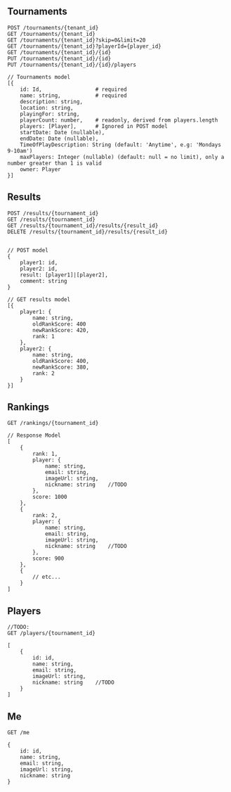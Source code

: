 
## Tournaments

    POST /tournaments/{tenant_id}
    GET /tournaments/{tenant_id}
    GET /tournaments/{tenant_id}?skip=0&limit=20
    GET /tournaments/{tenant_id}?playerId={player_id}
    GET /tournaments/{tenant_id}/{id}
    PUT /tournaments/{tenant_id}/{id}
    PUT /tournaments/{tenant_id}/{id}/players

    // Tournaments model
    [{
        id: Id,                 # required
        name: string,           # required
        description: string,
        location: string,
        playingFor: string,
        playerCount: number,    # readonly, derived from players.length
        players: [Player],      # Ignored in POST model
        startDate: Date (nullable),
        endDate: Date (nullable),
        TimeOfPlayDescription: String (default: 'Anytime', e.g: 'Mondays 9-10am')
        maxPlayers: Integer (nullable) (default: null = no limit), only a number greater than 1 is valid
        owner: Player
    }]

## Results

    POST /results/{tournament_id}
    GET /results/{tournament_id}
    GET /results/{tournament_id}/results/{result_id}
    DELETE /results/{tournament_id}/results/{result_id}


    // POST model
    {
        player1: id,
        player2: id,
        result: [player1]|[player2],
        comment: string
    }

    // GET results model
    [{
        player1: {
            name: string,
            oldRankScore: 400 
            newRankScore: 420,
            rank: 1
        },
        player2: {
            name: string,
            oldRankScore: 400,
            newRankScore: 380,
            rank: 2
        }
    }]

## Rankings

    GET /rankings/{tournament_id}

    // Response Model
    [
        {
            rank: 1,
            player: {
                name: string,
                email: string,
                imageUrl: string,
                nickname: string    //TODO
            },
            score: 1000
        },
        {
            rank: 2,
            player: {
                name: string,
                email: string,
                imageUrl: string,
                nickname: string    //TODO
            },
            score: 900
        },
        {
            // etc...
        }
    ]

## Players

    //TODO: 
    GET /players/{tournament_id}

    [
        {
            id: id,
            name: string,
            email: string,
            imageUrl: string,
            nickname: string    //TODO
        }
    ]

## Me
    
    GET /me

    {
        id: id,
        name: string,
        email: string,
        imageUrl: string,
        nickname: string
    }

